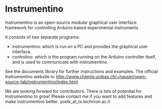 Instrumentino
=============

Instrumentino is an open-source modular graphical user interface framework for controlling Arduino based experimental instruments

It consists of two separate programs:
- instrumentino: which is run on a PC and provides the graphical user interface.
- controlino:    which is the program running on the Arduino controller itself, and is used to communicate with instrumentino.

See the documents library for further instructions and examples.
The official Instrumentino website is: http://www.chemie.unibas.ch/~hauser/open-source-lab/instrumentino/index.html

We are looking forward for contributors. There is lots of potential for Instrumentino to grow!
Please contact me if you want to add features and make Instrumentino better.
yoelk_at_tx.technion.ac.il